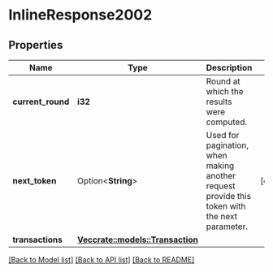 # InlineResponse2002

## Properties

Name | Type | Description | Notes
------------ | ------------- | ------------- | -------------
**current_round** | **i32** | Round at which the results were computed. | 
**next_token** | Option<**String**> | Used for pagination, when making another request provide this token with the next parameter. | [optional]
**transactions** | [**Vec<crate::models::Transaction>**](Transaction.md) |  | 

[[Back to Model list]](../README.md#documentation-for-models) [[Back to API list]](../README.md#documentation-for-api-endpoints) [[Back to README]](../README.md)


